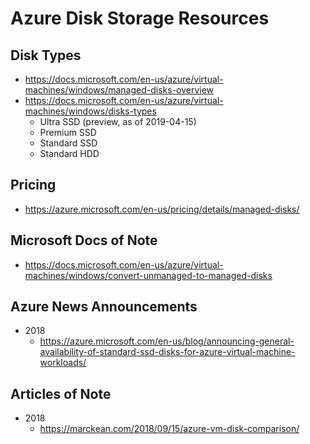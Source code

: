 
# Azure Disk Storage Resources

## Disk Types
- https://docs.microsoft.com/en-us/azure/virtual-machines/windows/managed-disks-overview
- https://docs.microsoft.com/en-us/azure/virtual-machines/windows/disks-types
  + Ultra SSD (preview, as of 2019-04-15)
  + Premium SSD
  + Standard SSD
  + Standard HDD

## Pricing
- https://azure.microsoft.com/en-us/pricing/details/managed-disks/


## Microsoft Docs of Note
- https://docs.microsoft.com/en-us/azure/virtual-machines/windows/convert-unmanaged-to-managed-disks


## Azure News Announcements
- 2018  
  + https://azure.microsoft.com/en-us/blog/announcing-general-availability-of-standard-ssd-disks-for-azure-virtual-machine-workloads/




## Articles of Note
- 2018
  + https://marckean.com/2018/09/15/azure-vm-disk-comparison/





